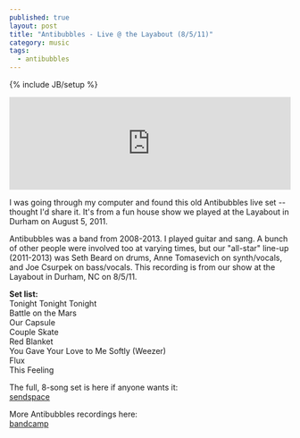 ```yaml
---
published: true
layout: post
title: "Antibubbles - Live @ the Layabout (8/5/11)"
category: music
tags: 
  - antibubbles
---
```


{% include JB/setup %}

<center>
<iframe width="100%" height="166" scrolling="no" frameborder="no" src="https://w.soundcloud.com/player/?url=https%3A//api.soundcloud.com/tracks/163417290&amp;color=ff5500&amp;auto_play=false&amp;hide_related=false&amp;show_comments=true&amp;show_user=true&amp;show_reposts=false"></iframe>
</center>

I was going through my computer and found this old Antibubbles live set -- thought I'd share it. It's from a fun house show we played at the Layabout in Durham on August 5, 2011.

Antibubbles was a band from 2008-2013. I played guitar and sang. A bunch of other people were involved too at varying times, but our "all-star" line-up (2011-2013) was Seth Beard on drums, Anne Tomasevich on synth/vocals, and Joe Csurpek on bass/vocals. This recording is from our show at the Layabout in Durham, NC on 8/5/11.

**Set list:**  
Tonight Tonight Tonight  
Battle on the Mars  
Our Capsule  
Couple Skate  
Red Blanket  
You Gave Your Love to Me Softly (Weezer)  
Flux  
This Feeling  

The full, 8-song set is here if anyone wants it:  
[sendspace](https://www.sendspace.com/file/8fe0dl)

More Antibubbles recordings here:  
[bandcamp](http://antibubbles.bandcamp.com)